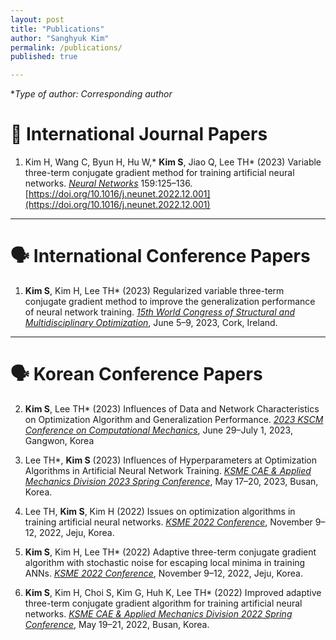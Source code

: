 ```yaml
---
layout: post
title: "Publications"
author: "Sanghyuk Kim"
permalink: /publications/
published: true

---
```

   
**Type of author: *Corresponding author**   
   
# 📖 International Journal Papers
1. Kim H, Wang C, Byun H, Hu W,* **Kim S**, Jiao Q, Lee TH* (2023) Variable three-term conjugate gradient method for training artificial neural networks. [*Neural Networks*](https://www.sciencedirect.com/journal/neural-networks) 159:125–136. [https://doi.org/10.1016/j.neunet.2022.12.001](https://doi.org/10.1016/j.neunet.2022.12.001)
   
***
   
# 🗣️ International Conference Papers
1. **Kim S**, Kim H, Lee TH* (2023) Regularized variable three-term conjugate gradient method to improve the generalization performance of neural network training. *<u>15th World Congress of Structural and Multidisciplinary Optimization</u>*, June 5–9, 2023, Cork, Ireland.
   
***
   
# 🗣️ Korean Conference Papers   
2. **Kim S**, Lee TH* (2023) Influences of Data and Network Characteristics on Optimization Algorithm and Generalization Performance. *<u>2023 KSCM Conference on Computational Mechanics</u>*, June 29–July 1, 2023, Gangwon, Korea 

3. Lee TH*, **Kim S** (2023) Influences of Hyperparameters at Optimization Algorithms in Artificial Neural Network Training. *<u>KSME CAE & Applied Mechanics Division 2023 Spring Conference</u>*, May 17–20, 2023, Busan, Korea.

4. Lee TH, **Kim S**, Kim H (2022) Issues on optimization algorithms in training artificial neural networks. *<u>KSME 2022 Conference</u>*, November 9–12, 2022, Jeju, Korea.

5. **Kim S**, Kim H, Lee TH* (2022) Adaptive three-term conjugate gradient algorithm with stochastic noise for escaping local minima in training ANNs. *<u>KSME 2022 Conference</u>*, November 9–12, 2022, Jeju, Korea.
   
6. **Kim S**, Kim H, Choi S, Kim G, Huh K, Lee TH* (2022) Improved adaptive three-term conjugate gradient algorithm for training artificial neural networks. *<u>KSME CAE & Applied Mechanics Division 2022 Spring Conference</u>*, May 19–21, 2022, Busan, Korea.
